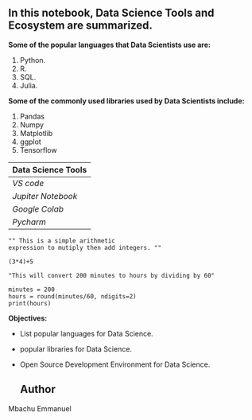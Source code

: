 ## In this notebook, Data Science Tools and Ecosystem are summarized.

**Some of the popular languages that Data Scientists use are:** 
1. Python.
2. R.
3. SQL.
4. Julia.

**Some of the commonly used libraries used by Data Scientists include:**
1. Pandas
2. Numpy
3. Matplotlib
4. ggplot
5. Tensorflow


|Data Science Tools|
|------------------| 
|*VS code*           | 
|*Jupiter Notebook*  |  
|*Google Colab*      |
|*Pycharm*           |

```
"" This is a simple arithmetic
expression to mutiply then add integers. ""

(3*4)+5
```

```
"This will convert 200 minutes to hours by dividing by 60"

minutes = 200
hours = round(minutes/60, ndigits=2)
print(hours)
```

**Objectives:**

- List popular languages for Data Science. 
- popular libraries for Data Science. 
- Open Source Development Environment for Data Science.

  ## Author
Mbachu Emmanuel
